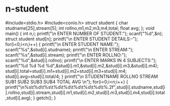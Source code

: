 # n-student
#include<stdio.h>
#include<conio.h>
struct student
{
    char studname[25],stream[5];
    int rollno,m1,m2,m3,m4,total;
    float avg;
};
void main()
{
    int n,i;
    printf("\n ENTER NUMBER OF STUDENT:");
    scanf("%d",&n);
    struct student stud[n];
    printf("\n ENTER STUDENT DETAILS:-");
    for(i=0;i<n;i++)
    {
        printf("\n ENTER STUDENT NAME:");
        scanf("%s",&stud[i].studname);
        printf("\n ENTER STREAM:");
        scanf("%s",&stud[i].stream);
        printf("\n ENTER ROLLNO:");
        scanf("%d",&stud[i].rollno);
        printf("\n ENTER MARKS IN 4 SUBJECTS:");
        scanf("%d %d %d %d",&stud[i].m1,&stud[i].m2,&stud[i].m3,&stud[i].m4);
        stud[i].total=stud[i].m1+stud[i].m2+stud[i].m3+stud[i].m4;
        stud[i].avg=stud[i].total/4;
    }
    printf("\n STUDENTNAME  ROLLNO  STREAM  SUB1  SUB2  SUB3  SUB4  TOTAL  AVG  \n");
    for(i=0;i<n;i++)
    {
        printf("\n%s\t%d\t%s\t%d\t%d\t%d\t%d\t%d\t%.2f",stud[i].studname,stud[i].rollno,stud[i].stream,stud[i].m1,stud[i].m2,stud[i].m3,stud[i].m4,stud[i].total,stud[i].avg);
    }
    getch();
}

